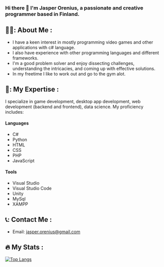 ### Hi there 👋 I'm Jasper Orenius, a passionate and creative programmer based in Finland.

## 👨‍💻: About Me :
  - I have a keen interest in mostly programming video games and other applications with c# language.
  - I also have experience with other programming languages and different frameworks.
  - I'm a good problem solver and enjoy dissecting challenges, understanding the intricacies, and coming up with effective solutions.
  - In my freetime I like to work out and go to the gym alot.

## 💪: My Expertise :
  I specialize in game development, desktop app development, web development (backend and frontend), data science.
  My proficiency includes:

#### Languages
  - C#
  - Python
  - HTML
  - CSS
  - PHP
  - JavaScript

#### Tools
  - Visual Studio
  - Visual Studio Code
  - Unity
  - MySql
  - XAMPP

## 📞: Contact Me :
  - Email: jasper.orenius@gmail.com

## 🔥 My Stats :
[![Top Langs](https://github-readme-stats.vercel.app/api/top-langs/?username=JasperOrenius)](https://github.com/anuraghazra/github-readme-stats)
